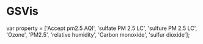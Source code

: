# GSVis
var property = ['Accept pm2.5 AQI', 'sulfate PM 2.5 LC', 'sulfure PM 2.5 LC', 'Ozone', 'PM2.5', 'relative humidity', 'Carbon monoxide', 'sulfur dioxide'];
	
